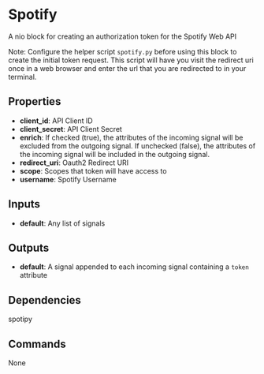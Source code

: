Spotify
=======
A nio block for creating an authorization token for the Spotify Web API

Note: Configure the helper script `spotify.py` before using this block to create the initial token request. This script will have you visit the redirect uri once in a web browser and enter the url that you are redirected to in your terminal. 

Properties
----------
- **client_id**: API Client ID
- **client_secret**: API Client Secret
- **enrich**: If checked (true), the attributes of the incoming signal will be excluded from the outgoing signal. If unchecked (false), the attributes of the incoming signal will be included in the outgoing signal.
- **redirect_uri**: Oauth2 Redirect URI
- **scope**: Scopes that token will have access to
- **username**: Spotify Username

Inputs
------
- **default**: Any list of signals

Outputs
-------
- **default**: A signal appended to each incoming signal containing a `token` attribute

Dependencies
------------
spotipy

Commands
--------
None
